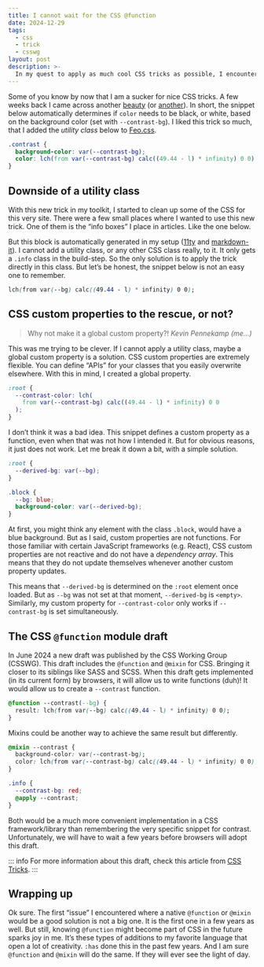 ```yaml
---
title: I cannot wait for the CSS @function
date: 2024-12-29
tags:
  - css
  - trick
  - csswg
layout: post
description: >-
  In my quest to apply as much cool CSS tricks as possible, I encountered an issue that navigated me towards a new and exciting CSSWG draft.
---
```


Some of you know by now that I am a sucker for nice CSS tricks. A few weeks back I came across another [beauty](https://bsky.app/profile/devongovett.bsky.social/post/3lcedcdj4qk2y) (or [another](https://lea.verou.me/blog/2024/contrast-color/)). In short, the snippet below automatically determines if `color` needs to be black, or white, based on the background color (set with `--contrast-bg`). I liked this trick so much, that I added the _utility class_ below to [Feo.css](https://feo.crinkels.dev/utilities/contrast/).

```css
.contrast {
  background-color: var(--contrast-bg);
  color: lch(from var(--contrast-bg) calc((49.44 - l) * infinity) 0 0);
}
```

## Downside of a utility class

With this new trick in my toolkit, I started to clean up some of the CSS for this very site. There were a few small places where I wanted to use this new trick. One of them is the “info boxes” I place in articles. Like the one below.

But this block is automatically generated in my setup ([11ty](https://www.11ty.dev) and [markdown-it](https://github.com/markdown-it/markdown-it)). I cannot add a utility class, or any other CSS class really, to it. It only gets a `.info` class in the build-step. So the only solution is to apply the trick directly in this class. But let’s be honest, the snippet below is not an easy one to remember.

```css
lch(from var(--bg) calc((49.44 - l) * infinity) 0 0);
```

## CSS custom properties to the rescue, or not?

> Why not make it a global custom property?! <cite>Kevin Pennekamp (me...)</cite>

This was me trying to be clever. If I cannot apply a utility class, maybe a global custom property is a solution. CSS custom properties are extremely flexible. You can define “APIs” for your classes that you easily overwrite elsewhere. With this in mind, I created a global property.

```css
:root {
  --contrast-color: lch(
    from var(--contrast-bg) calc((49.44 - l) * infinity) 0 0
  );
}
```

I don’t think it was a bad idea. This snippet defines a custom property as a function, even when that was not how I intended it. But for obvious reasons, it just does not work. Let me break it down a bit, with a simple solution.

```css
:root {
  --derived-bg: var(--bg);
}

.block {
  --bg: blue;
  background-color: var(--derived-bg);
}
```

At first, you might think any element with the class `.block`, would have a blue background. But as I said, custom properties are not functions. For those familiar with certain JavaScript frameworks (e.g. React), CSS custom properties are not reactive and do not have a _dependency array_. This means that they do not update themselves whenever another custom property updates.

This means that `--derived-bg` is determined on the `:root` element once loaded. But as `--bg` was not set at that moment, `--derived-bg` is `<empty>`. Similarly, my custom property for `--contrast-color` only works if `--contrast-bg` is set simultaneously.

## The CSS `@function` module draft

In June 2024 a new draft was published by the CSS Working Group (CSSWG). This draft includes the `@function` and `@mixin` for CSS. Bringing it closer to its siblings like SASS and SCSS. When this draft gets implemented (in its current form) by browsers, it will allow us to write functions (duh)! It would allow us to create a `--contrast` function.

```css
@function --contrast(--bg) {
  result: lch(from var(--bg) calc((49.44 - l) * infinity) 0 0);
}
```

Mixins could be another way to achieve the same result but differently.

```css
@mixin --contrast {
  background-color: var(--contrast-bg);
  color: lch(from var(--contrast-bg) calc((49.44 - l) * infinity) 0 0);
}

.info {
  --contrast-bg: red;
  @apply --contrast;
}
```

Both would be a much more convenient implementation in a CSS framework/library than remembering the very specific snippet for contrast. Unfortunately, we will have to wait a few years before browsers will adopt this draft.

::: info
For more information about this draft, check this article from [CSS Tricks](https://css-tricks.com/css-functions-and-mixins-module-notes/).
:::

## Wrapping up

Ok sure. The first “issue” I encountered where a native `@function` or `@mixin` would be a good solution is not a big one. It is the first one in a few years as well. But still, knowing `@function` might become part of CSS in the future sparks joy in me. It’s these types of additions to my favorite language that open a lot of creativity. `:has` done this in the past few years. And I am sure `@function` and `@mixin` will do the same. If they will ever see the light of day.
